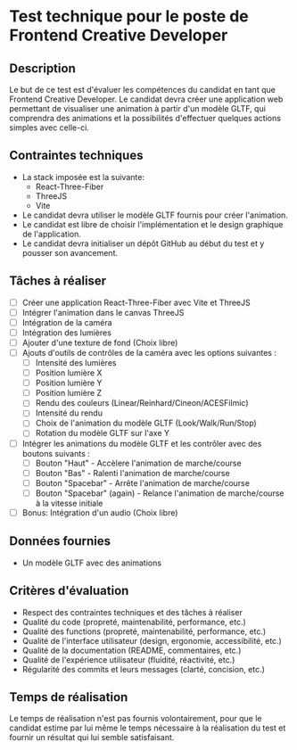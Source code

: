 # Test technique pour le poste de Frontend Creative Developer

## Description

Le but de ce test est d'évaluer les compétences du candidat en tant que Frontend Creative Developer.
Le candidat devra créer une application web permettant de visualiser une animation à partir d'un modèle GLTF,
qui comprendra des animations et la possibilités d'effectuer quelques actions simples avec celle-ci.

## Contraintes techniques

- La stack imposée est la suivante:
  - React-Three-Fiber
  - ThreeJS
  - Vite
- Le candidat devra utiliser le modèle GLTF fournis pour créer l'animation.
- Le candidat est libre de choisir l'implémentation et le design graphique de l'application.
- Le candidat devra initialiser un dépôt GitHub au début du test et y pousser son avancement.

## Tâches à réaliser

- [ ] Créer une application React-Three-Fiber avec Vite et ThreeJS
- [ ] Intégrer l'animation dans le canvas ThreeJS
- [ ] Intégration de la caméra
- [ ] Intégration des lumières
- [ ] Ajouter d'une texture de fond (Choix libre)
- [ ] Ajouts d'outils de contrôles de la caméra avec les options suivantes :
  - [ ] Intensité des lumières
  - [ ] Position lumière X
  - [ ] Position lumière Y
  - [ ] Position lumière Z
  - [ ] Rendu des couleurs (Linear/Reinhard/Cineon/ACESFilmic)
  - [ ] Intensité du rendu
  - [ ] Choix de l'animation du modèle GLTF (Look/Walk/Run/Stop)
  - [ ] Rotation du modèle GLTF sur l'axe Y
- [ ] Intégrer les animations du modèle GLTF et les contrôler avec des boutons suivants : 
  - [ ] Bouton "Haut" - Accèlere l'animation de marche/course
  - [ ] Bouton "Bas" - Ralenti l'animation de marche/course
  - [ ] Bouton "Spacebar" - Arrête l'animation de marche/course
  - [ ] Bouton "Spacebar" (again) - Relance l'animation de marche/course à la vitesse initiale
- [ ] Bonus: Intégration d'un audio (Choix libre)

## Données fournies

- Un modèle GLTF avec des animations

## Critères d'évaluation

- Respect des contraintes techniques et des tâches à réaliser
- Qualité du code (propreté, maintenabilité, performance, etc.)
- Qualité des functions (propreté, maintenabilité, performance, etc.)
- Qualité de l'interface utilisateur (design, ergonomie, accessibilité, etc.)
- Qualité de la documentation (README, commentaires, etc.)
- Qualité de l'expérience utilisateur (fluidité, réactivité, etc.)
- Régularité des commits et leurs messages (clarté, concision, etc.)

## Temps de réalisation

Le temps de réalisation n'est pas fournis volontairement, pour que le candidat estime par lui même le temps
nécessaire à la réalisation du test et fournir un résultat qui lui semble satisfaisant.
